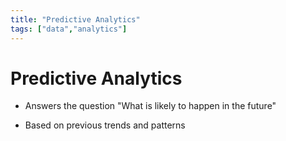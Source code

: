 ```yaml
---
title: "Predictive Analytics"
tags: ["data","analytics"]
---
```


# Predictive Analytics

- Answers the question "What is likely to happen in the future"

- Based on previous trends and patterns
